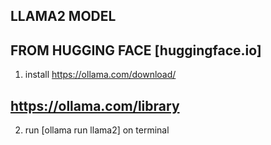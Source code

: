 ## LLAMA2 MODEL
## FROM HUGGING FACE [huggingface.io]


1. install https://ollama.com/download/

## https://ollama.com/library
2. run [ollama run llama2] on terminal 
